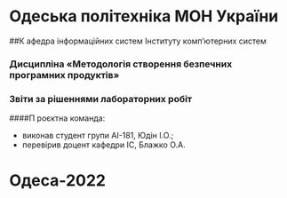 # Одеська політехніка МОН України
##К афедра інформаційних систем Інституту комп’ютерних систем
### Дисципліна «Методологія створення безпечних програмних продуктів»
### Звіти за рішеннями лабораторних робіт
####П роєктна команда:
- виконав студент групи АІ-181, Юдін І.О.;
- перевірив доцент кафедри ІС, Блажко О.А.
# Одеса-2022
